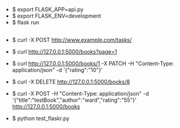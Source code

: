 * $ export FLASK_APP=api.py
* $ export FLASK_ENV=development
* $ flask run

## 

* $ curl -X POST http://www.example.com/tasks/
* $ curl http://127.0.0.1:5000/books?page=1
* $ curl http://127.0.0.1:5000/books/1 -X PATCH -H "Content-Type: application/json" -d '{"rating":"10"}'
* $ curl -X DELETE http://127.0.0.1:5000/books/8
* $ curl -X POST -H "Content-Type: application/json" -d '{"title":"testBook","author":"ward","rating":"55"}' http://127.0.0.1:5000/books

* $ python test_flaskr.py